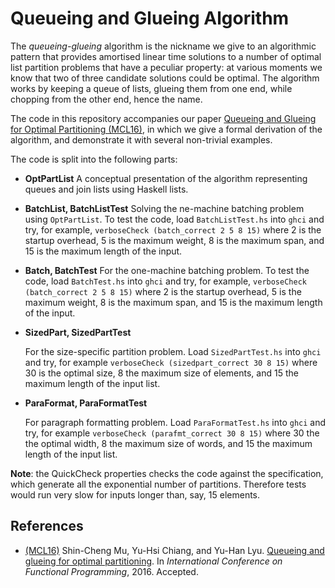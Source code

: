 # Queueing and Glueing Algorithm

The *queueing-glueing* algorithm is the nickname we give to an algorithmic
pattern that provides amortised linear time solutions to a number of optimal
list partition problems that have a peculiar property: at various moments we
know that two of three candidate solutions could be optimal. The algorithm
works by keeping a queue of lists, glueing them from one end, while chopping
from the other end, hence the name.

The code in this repository accompanies our paper [Queueing and Glueing for
Optimal Partitioning (MCL16)][MCL16], in which we give a formal derivation of the
algorithm, and demonstrate it with several non-trivial examples.

The code is split into the following parts:

* **OptPartList**
  A conceptual presentation of the algorithm representing queues and join lists
  using Haskell lists.

* **BatchList, BatchListTest**
  Solving the ne-machine batching problem using `OptPartList`. To test the code, load `BatchListTest.hs` into `ghci` and try, for example,
    `verboseCheck (batch_correct 2 5 8 15)`
  where 2 is the startup overhead, 5 is the maximum weight, 8 is the maximum
  span, and 15 is the maximum length of the input.

* **Batch, BatchTest**
  For the one-machine batching problem. To test the code, load
  `BatchTest.hs` into `ghci` and try, for example,
    `verboseCheck (batch_correct 2 5 8 15)`
  where 2 is the startup overhead, 5 is the maximum weight, 8 is the maximum span, and 15 is the maximum length of the input.

* **SizedPart, SizedPartTest**

  For the size-specific partition problem.
  Load `SizedPartTest.hs` into `ghci` and try, for example
    `verboseCheck (sizedpart_correct 30 8 15)`
  where 30 is the optimal size, 8 the maximum size of elements, and
  15 the maximum length of the input list.

* **ParaFormat, ParaFormatTest**

  For paragraph formatting problem.
  Load `ParaFormatTest.hs` into `ghci` and try, for example
    `verboseCheck (parafmt_correct 30 8 15)`
  where 30 the the optimal width, 8 the maximum size of words, and
  15 the maximum length of the input list.

**Note**: the QuickCheck properties checks the code against the specification,
which generate all the exponential number of partitions. Therefore tests would
run very slow for inputs longer than, say, 15 elements.

## References

* [(MCL16)][MCL16] Shin-Cheng Mu, Yu-Hsi Chiang, and Yu-Han Lyu. [Queueing and glueing for optimal partitioning][MCL16]. In *International Conference on Functional Programming*, 2016. Accepted.

[MCL16]: http://www.iis.sinica.edu.tw/~scm/2016/queueing-and-glueing-for-optimal-partitioning/
